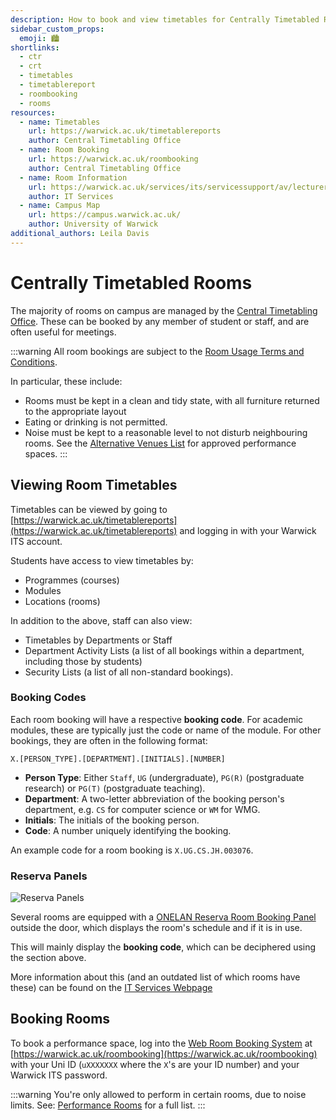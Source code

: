 ```yaml
---
description: How to book and view timetables for Centrally Timetabled Rooms 
sidebar_custom_props:
  emoji: 🏙️
shortlinks:
  - ctr
  - crt
  - timetables
  - timetablereport
  - roombooking
  - rooms
resources:
  - name: Timetables
    url: https://warwick.ac.uk/timetablereports
    author: Central Timetabling Office
  - name: Room Booking
    url: https://warwick.ac.uk/roombooking
    author: Central Timetabling Office
  - name: Room Information
    url: https://warwick.ac.uk/services/its/servicessupport/av/lecturerooms/roominformation/
    author: IT Services
  - name: Campus Map
    url: https://campus.warwick.ac.uk/
    author: University of Warwick
additional_authors: Leila Davis
---
```

# Centrally Timetabled Rooms

The majority of rooms on campus are managed by the
[Central Timetabling Office](https://warwick.ac.uk/services/academicoffice/centraltimetabling/). These can be booked by
any member of student or staff, and are often useful for meetings.

:::warning
All room bookings are subject to the
[Room Usage Terms and Conditions](https://warwick.ac.uk/services/academicoffice/centraltimetabling/webroombooking/roombookings/termsandconditions).

In particular, these include:
* Rooms must be kept in a clean and tidy state, with all furniture returned to the appropriate layout
* Eating or drinking is not permitted.
* Noise must be kept to a reasonable level to not disturb neighbouring rooms. See the
  [Alternative Venues List](https://warwick.ac.uk/services/academicoffice/centraltimetabling/roominformation/alternativevenues)
  for approved performance spaces.
:::

## Viewing Room Timetables

Timetables can be viewed by going to [https://warwick.ac.uk/timetablereports](https://warwick.ac.uk/timetablereports) and
logging in with your Warwick ITS account.

Students have access to view timetables by:
* Programmes (courses)
* Modules
* Locations (rooms)

In addition to the above, staff can also view:
* Timetables by Departments or Staff
* Department Activity Lists (a list of all bookings within a department, including those by students)
* Security Lists (a list of all non-standard bookings).

### Booking Codes

Each room booking will have a respective **booking code**. For academic modules, these are typically just the code or name of
the module. For other bookings, they are often in the following format:

```
X.[PERSON_TYPE].[DEPARTMENT].[INITIALS].[NUMBER]
```

* **Person Type**: Either `Staff`, `UG` (undergraduate), `PG(R)` (postgraduate research) or `PG(T)` (postgraduate teaching).
* **Department**: A two-letter abbreviation of the booking person's department, e.g. `CS` for computer science or `WM` for WMG.
* **Initials**: The initials of the booking person.
* **Code**: A number uniquely identifying the booking.

An example code for a room booking is `X.UG.CS.JH.003076`.

### Reserva Panels
![Reserva Panels](./reserva-panels.png)

Several rooms are equipped with a [ONELAN Reserva Room Booking Panel](https://warwick.ac.uk/services/its/servicessupport/av/lecturerooms/roominformation/roombookingpanels)
outside the door, which displays the room's schedule and if it is in use.

This will mainly display the **booking code**, which can be deciphered using the section above.

More information about this (and an outdated list of which rooms have these) can be found on the
[IT Services Webpage](https://warwick.ac.uk/services/its/servicessupport/av/lecturerooms/roominformation/roombookingpanels)

## Booking Rooms

To book a performance space, log into the [Web Room Booking System](https://warwick.ac.uk/roombooking) at
[https://warwick.ac.uk/roombooking](https://warwick.ac.uk/roombooking)
with your Uni ID (`uXXXXXXX` where the `X`'s are your ID number) and your Warwick ITS password.

:::warning
You're only allowed to perform in certain rooms, due to noise limits. See: [Performance Rooms](https://warwick.ac.uk/services/sg/spa/centraltimetabling/roominformation/alternativevenues) for a full list.
:::
